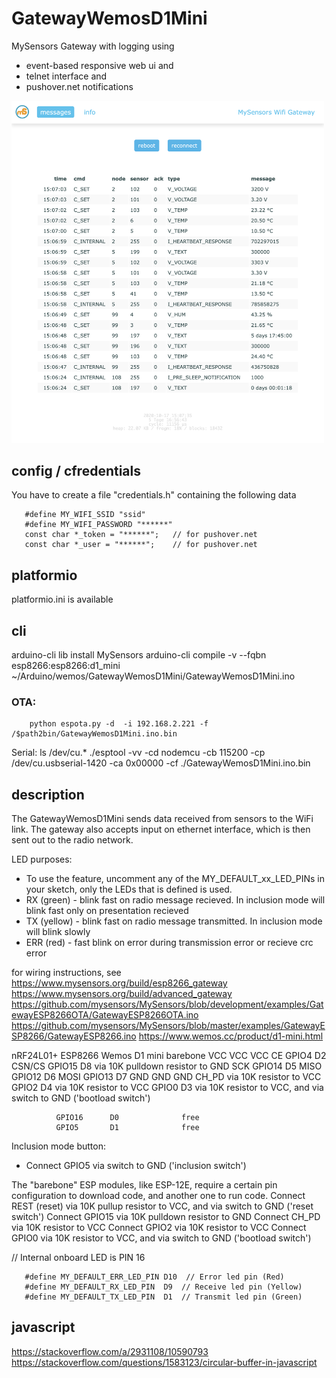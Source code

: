 # GatewayWemosD1Mini

MySensors Gateway with logging using 
* event-based responsive web ui and 
* telnet interface and 
* pushover.net notifications

<img src="screenshot.png" width="500">    

## config / cfredentials

You have to create a file "credentials.h" containing the following data
```
   #define MY_WIFI_SSID "ssid"
   #define MY_WIFI_PASSWORD "******"
   const char *_token = "******";   // for pushover.net 
   const char *_user = "******";    // for pushover.net 
```

## platformio

   platformio.ini is available 

## cli   
   arduino-cli lib install MySensors
   arduino-cli compile -v --fqbn esp8266:esp8266:d1_mini ~/Arduino/wemos/GatewayWemosD1Mini/GatewayWemosD1Mini.ino

### OTA: 
        python espota.py -d  -i 192.168.2.221 -f /$path2bin/GatewayWemosD1Mini.ino.bin
   Serial: 
        ls /dev/cu.*
        ./esptool -vv -cd nodemcu -cb 115200 -cp /dev/cu.usbserial-1420 -ca 0x00000 -cf ./GatewayWemosD1Mini.ino.bin

## description 
   The GatewayWemosD1Mini sends data received from sensors to the WiFi link.
   The gateway also accepts input on ethernet interface, which is then sent out to the radio network.

   LED purposes:
   - To use the feature, uncomment any of the MY_DEFAULT_xx_LED_PINs in your sketch, only the LEDs that is defined is used.
   - RX (green) - blink fast on radio message recieved. In inclusion mode will blink fast only on presentation recieved
   - TX (yellow) - blink fast on radio message transmitted. In inclusion mode will blink slowly
   - ERR (red) - fast blink on error during transmission error or recieve crc error

   for wiring instructions, see
   https://www.mysensors.org/build/esp8266_gateway
   https://www.mysensors.org/build/advanced_gateway
   https://github.com/mysensors/MySensors/blob/development/examples/GatewayESP8266OTA/GatewayESP8266OTA.ino
   https://github.com/mysensors/MySensors/blob/master/examples/GatewayESP8266/GatewayESP8266.ino
   https://www.wemos.cc/product/d1-mini.html

   nRF24L01+  ESP8266     Wemos D1 mini   barebone
   VCC        VCC         VCC
   CE         GPIO4       D2
   CSN/CS     GPIO15      D8              via 10K pulldown resistor to GND
   SCK        GPIO14      D5
   MISO       GPIO12      D6
   MOSI       GPIO13      D7
   GND        GND         GND
              CH_PD                       via 10K resistor to VCC
              GPIO2       D4              via 10K resistor to VCC
              GPIO0       D3              via 10K resistor to VCC, and via switch to GND ('bootload switch')

              GPIO16      D0              free
              GPIO5       D1              free

   Inclusion mode button:
   - Connect GPIO5 via switch to GND ('inclusion switch')

   The "barebone" ESP modules, like ESP-12E, require a certain pin configuration to download code,
   and another one to run code.
   Connect REST (reset) via 10K pullup resistor to VCC, and via switch to GND ('reset switch')
   Connect GPIO15 via 10K pulldown resistor to GND
   Connect CH_PD via 10K resistor to VCC
   Connect GPIO2 via 10K resistor to VCC
   Connect GPIO0 via 10K resistor to VCC, and via switch to GND ('bootload switch')

   // Internal onboard LED is PIN 16
```
   #define MY_DEFAULT_ERR_LED_PIN D10  // Error led pin (Red)
   #define MY_DEFAULT_RX_LED_PIN  D9  // Receive led pin (Yellow)
   #define MY_DEFAULT_TX_LED_PIN  D1  // Transmit led pin (Green)
```

## javascript
   https://stackoverflow.com/a/2931108/10590793
   https://stackoverflow.com/questions/1583123/circular-buffer-in-javascript